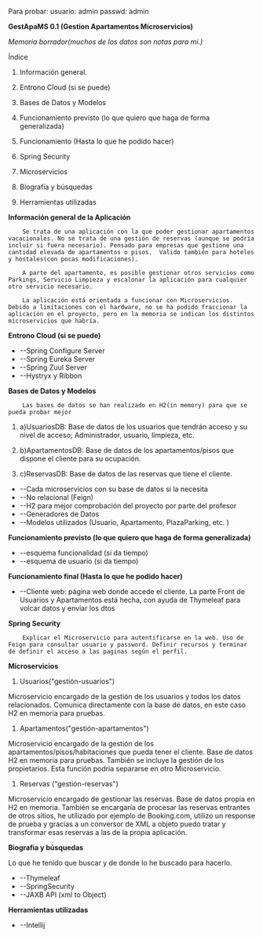 Para probar:
usuario: admin
passwd: admin

**GestApaMS 0.1 (Gestion Apartamentos Microservicios)**

_Memoria borrador(muchos de los datos son notas para mi.)_

Índice

1. Información general.

2. Entrono Cloud (si se puede)

3. Bases de Datos y Modelos

4. Funcionamiento previsto (lo que quiero que haga de forma generalizada)

5. Funcionamiento (Hasta lo que he podido hacer)

6. Spring Security

7. Microservicios

8. Biografía y búsquedas

9. Herramientas utilizadas



















**Información general de la Aplicación**

        Se trata de una aplicación con la que poder gestionar apartamentos vacacionales. No se trata de una gestión de reservas (aunque se podría incluir si fuera necesario). Pensado para empresas que gestione una cantidad elevada de apartamentos o pisos.  Valido también para hoteles y hostales(con pocas modificaciones).

        A parte del apartamento, es posible gestionar otros servicios como Parkings, Servicio Limpieza y escalonar la aplicación para cualquier otro servicio necesario.

        La aplicación está orientada a funcionar con Microservicios. Debido a limitaciones con el hardware, no se ha podido fraccionar la aplicación en el proyecto, pero en la memoria se indican los distintos microservicios que habría.

**Entrono Cloud (si se puede)**

- --Spring Configure Server
- --Spring Eureka Server
- --Spring Zuul Server
- --Hystryx y Ribbon

**Bases de Datos y Modelos**

        Las bases de datos se han realizado en H2(in memory) para que se pueda probar mejor

1. a)UsuariosDB: Base de datos de los usuarios que tendrán acceso y su nivel de acceso; Administrador, usuario, limpieza, etc.

1. b)ApartamentosDB: Base de datos de los apartamentos/pisos que dispone el cliente para su ocupación.

1. c)ReservasDB: Base de datos de las reservas que tiene el cliente.

- --Cada microservicios con su base de datos si la necesita
- --No relacional (Feign)
- --H2 para mejor comprobación del proyecto por parte del profesor
- --Generadores de Datos
- --Modelos utilizados (Usuario, Apartamento, PlazaParking, etc. )

**Funcionamiento previsto (lo que quiero que haga de forma generalizada)**

- --esquema funcionalidad (si da tiempo)
- --esquema de usuario (si da tiempo)

**Funcionamiento final (Hasta lo que he podido hacer)**

- --Cliente web: página web donde accede el cliente. La parte Front de Usuarios y Apartamentos está hecha, con ayuda de Thymeleaf para volcar datos y enviar los dtos

**Spring Security**

        Explicar el Microservicio para autentificarse en la web. Uso de Feign para consultar usuario y password. Definir recursos y terminar de definir el acceso a las paginas según el perfil.

**Microservicios**

1. Usuarios(&quot;gestión-usuarios&quot;)

Microservicio encargado de la gestión de los usuarios y todos los datos relacionados. Comunica directamente con la base de datos, en este caso H2 en memoria para pruebas.

1. Apartamentos(&quot;gestión-apartamentos&quot;)

Microservicio encargado de la gestión de los apartamentos/pisos/habitaciones que pueda tener el cliente. Base de datos H2 en memoria para pruebas. También se incluye la gestión de los propietarios. Esta función podría separarse en otro Microservicio.

1. Reservas (&quot;gestión-reservas&quot;)

Microservicio encargado de gestionar las reservas. Base de datos propia en H2 en memoria. También se encargaría de procesar las reservas entrantes de otros sitios, he utilizado por ejemplo de Booking.com, utilizo un response de prueba y gracias a un conversor de XML a objeto puedo tratar y transformar esas reservas a las de la propia aplicación.



**Biografía y búsquedas**

 Lo que he tenido que buscar y de donde lo he buscado para hacerlo.

- --Thymeleaf
- --SpringSecurity
- --JAXB API (xml to Object)

**Herramientas utilizadas**

- --Intellij

